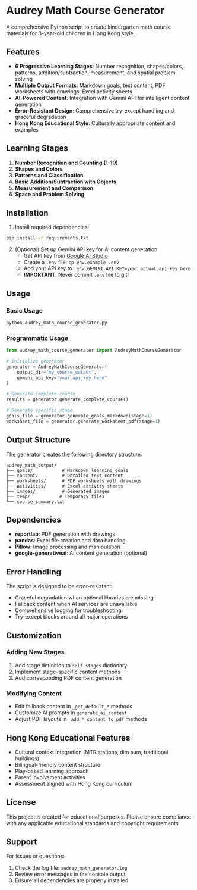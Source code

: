 # Audrey Math Course Generator

A comprehensive Python script to create kindergarten math course materials for 3-year-old children in Hong Kong style.

## Features

- **6 Progressive Learning Stages**: Number recognition, shapes/colors, patterns, addition/subtraction, measurement, and spatial problem-solving
- **Multiple Output Formats**: Markdown goals, text content, PDF worksheets with drawings, Excel activity sheets
- **AI-Powered Content**: Integration with Gemini API for intelligent content generation
- **Error-Resistant Design**: Comprehensive try-except handling and graceful degradation
- **Hong Kong Educational Style**: Culturally appropriate content and examples

## Learning Stages

1. **Number Recognition and Counting (1-10)**
2. **Shapes and Colors**
3. **Patterns and Classification**
4. **Basic Addition/Subtraction with Objects**
5. **Measurement and Comparison**
6. **Space and Problem Solving**

## Installation

1. Install required dependencies:
```bash
pip install -r requirements.txt
```

2. (Optional) Set up Gemini API key for AI content generation:
   - Get API key from [Google AI Studio](https://makersuite.google.com/app/apikey)
   - Create a `.env` file: `cp env.example .env`
   - Add your API key to `.env`: `GEMINI_API_KEY=your_actual_api_key_here`
   - **IMPORTANT**: Never commit `.env` file to git!

## Usage

### Basic Usage
```bash
python audrey_math_course_generator.py
```

### Programmatic Usage
```python
from audrey_math_course_generator import AudreyMathCourseGenerator

# Initialize generator
generator = AudreyMathCourseGenerator(
    output_dir="my_course_output",
    gemini_api_key="your_api_key_here"
)

# Generate complete course
results = generator.generate_complete_course()

# Generate specific stage
goals_file = generator.generate_goals_markdown(stage=1)
worksheet_file = generator.generate_worksheet_pdf(stage=1)
```

## Output Structure

The generator creates the following directory structure:

```
audrey_math_output/
├── goals/           # Markdown learning goals
├── content/         # Detailed text content
├── worksheets/      # PDF worksheets with drawings
├── activities/      # Excel activity sheets
├── images/          # Generated images
├── temp/           # Temporary files
└── course_summary.txt
```

## Dependencies

- **reportlab**: PDF generation with drawings
- **pandas**: Excel file creation and data handling
- **Pillow**: Image processing and manipulation
- **google-generativeai**: AI content generation (optional)

## Error Handling

The script is designed to be error-resistant:
- Graceful degradation when optional libraries are missing
- Fallback content when AI services are unavailable
- Comprehensive logging for troubleshooting
- Try-except blocks around all major operations

## Customization

### Adding New Stages
1. Add stage definition to `self.stages` dictionary
2. Implement stage-specific content methods
3. Add corresponding PDF content generation

### Modifying Content
- Edit fallback content in `_get_default_*` methods
- Customize AI prompts in `generate_ai_content`
- Adjust PDF layouts in `_add_*_content_to_pdf` methods

## Hong Kong Educational Features

- Cultural context integration (MTR stations, dim sum, traditional buildings)
- Bilingual-friendly content structure
- Play-based learning approach
- Parent involvement activities
- Assessment aligned with Hong Kong curriculum

## License

This project is created for educational purposes. Please ensure compliance with any applicable educational standards and copyright requirements.

## Support

For issues or questions:
1. Check the log file: `audrey_math_generator.log`
2. Review error messages in the console output
3. Ensure all dependencies are properly installed
